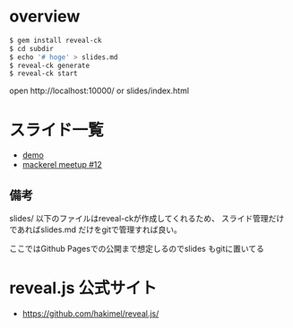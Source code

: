 # overview

```bash
$ gem install reveal-ck
$ cd subdir
$ echo '# hoge' > slides.md
$ reveal-ck generate
$ reveal-ck start
```

open http://localhost:10000/ or slides/index.html

# スライド一覧

- [demo](https://hogem.github.io/slides/demo/slides/index.html)
- [mackerel meetup #12](https://hogem.github.io/slides/mackerel/slides/index.html)


## 備考
slides/ 以下のファイルはreveal-ckが作成してくれるため、
スライド管理だけであればslides.md だけをgitで管理すれば良い。

ここではGithub Pagesでの公開まで想定しるのでslides もgitに置いてる


# reveal.js 公式サイト

- https://github.com/hakimel/reveal.js/

